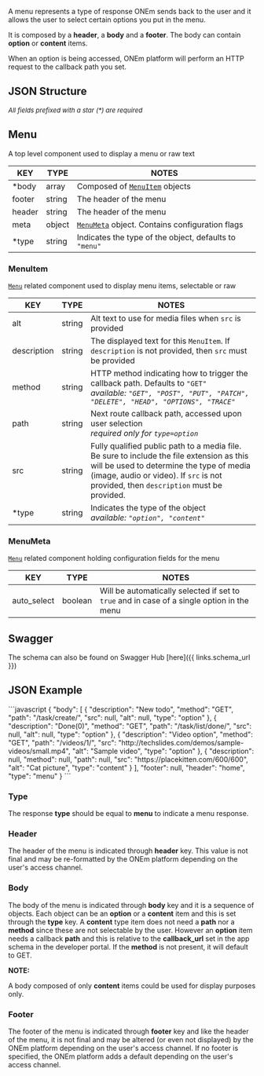 A menu represents a type of response ONEm sends back to the user and it allows the user to select certain options you put in the menu.

It is composed by a **header**, a **body** and a **footer**. The body can contain **option** or **content** items.

When an option is being accessed, ONEm platform will perform an HTTP request to the callback path you set.

## JSON Structure

<span style="font-size:13px;">_All fields prefixed with a star (*) are required_</span>


## Menu
A top level component used to display a menu or raw text

| KEY | TYPE | NOTES |
|-----|------|-------|
|*body|array|Composed of [`MenuItem`](#menuitem) objects|
|footer|string|The header of the menu|
|header|string|The header of the menu|
|meta|object|[`MenuMeta`](#menumeta) object. Contains configuration flags|
|*type|string|Indicates the type of the object, defaults to `"menu"`|

### MenuItem
[`Menu`](#menu) related component used to display menu items, selectable or
raw

| KEY | TYPE | NOTES |
|-----|------|-------|
|alt|string|Alt text to use for media files when `src` is provided|
|description|string|The displayed text for this `MenuItem`.  If `description` is not provided, then `src` must be provided|
|method|string|HTTP method indicating how to trigger the callback path. Defaults to `"GET"`<br> _available: `"GET", "POST", "PUT", "PATCH", "DELETE", "HEAD", "OPTIONS", "TRACE"`_|
|path|string|Next route callback path, accessed upon user selection <br> _required only for `type=option`_|
|src|string|Fully qualified public path to a media file.  Be sure to include the file extension as this will be used to determine the type of media (image, audio or video).  If `src` is not provided, then `description` must be provided.
|*type|string|Indicates the type of the object<br> _available: `"option", "content"`_|

<!-- |text_search|string|If the user does not send a proper option marker and sends some input, this field will be used to search and narrow down the options against the user input. <br> max 1000 chars| -->


### MenuMeta
[`Menu`](#menu) related component holding configuration fields for the menu
 

| KEY | TYPE | NOTES |
|-----|------|-------|
|auto_select|boolean|Will be automatically selected if set to `true` and in case of a single option in the menu|


## Swagger

The schema can also be found on Swagger Hub [here]({{ links.schema_url }})

## JSON Example

<div style="max-height:300px;overflow:auto;">
```javascript
{
    "body": [
        {
            "description": "New todo",
            "method": "GET",
            "path": "/task/create/",
            "src": null,
            "alt": null,
            "type": "option"
        },
        {
            "description": "Done(0)",
            "method": "GET",
            "path": "/task/list/done/",
            "src": null,
            "alt": null,
            "type": "option"
        },
        {
            "description": "Video option",
            "method": "GET",
            "path": "/videos/1/",
            "src": "http://techslides.com/demos/sample-videos/small.mp4",
            "alt": "Sample video",
            "type": "option"
        },
        {
            "description": null,
            "method": null,
            "path": null,
            "src": "https://placekitten.com/600/600",
            "alt": "Cat picture",
            "type": "content"
        }
    ],
    "footer": null,
    "header": "home",
    "type": "menu"
}
```
</div>

### Type
The response **type** should be equal to **menu** to indicate a menu response.


### Header
The header of the menu is indicated through **header** key. This value is not final and may be re-formatted by the ONEm platform depending on the user's access channel.


### Body
The body of the menu is indicated through **body** key and it is a sequence of objects. Each object can be an **option** or a **content** item and this is set through the **type** key. A **content** type item does not need a **path** nor a **method** since these are not selectable by the user. However an **option** item needs a callback **path** and this is relative to the **callback_url** set in the app schema in the developer portal. If the **method** is not present, it will default to GET.


**NOTE:**

A body composed of only **content** items could be used for display purposes only. 

### Footer
The footer of the menu is indicated through **footer** key and like the header of the menu, it is not final and may be altered (or even not displayed) by the ONEm platform depending on the user's access channel. If no footer is specified, the ONEm platform adds a default depending on the user's access channel.
